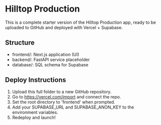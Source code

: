 # Hilltop Production

This is a complete starter version of the Hilltop Production app, ready to be uploaded to GitHub and deployed with Vercel + Supabase.

## Structure
- frontend/: Next.js application (UI)
- backend/: FastAPI service placeholder
- database/: SQL schema for Supabase

## Deploy Instructions
1. Upload this full folder to a new GitHub repository.
2. Go to https://vercel.com/import and connect the repo.
3. Set the root directory to 'frontend' when prompted.
4. Add your SUPABASE_URL and SUPABASE_ANON_KEY to the environment variables.
5. Redeploy and launch!
